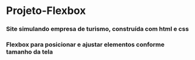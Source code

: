 # Projeto-Flexbox

### Site simulando empresa de turismo, construída com html e css
### Flexbox para posicionar e ajustar elementos conforme tamanho da tela
